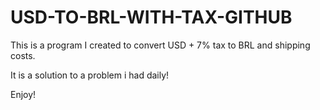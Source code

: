 # USD-TO-BRL-WITH-TAX-GITHUB
This is a program I created to convert USD + 7% tax to BRL and shipping costs.

It is a solution to a problem i had daily!

Enjoy!
